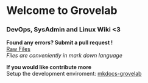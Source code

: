 # Welcome to Grovelab 

### DevOps, SysAdmin and Linux Wiki <3

**Found any errors? Submit a pull request !**  
[Raw Files](https://github.com/Infinitetutts/mkdocs-grovelab/tree/master/volume/grovelab/docs)  
*Files are conveniently in mark down language*


**If you would like contribute more**  
Setup the development enviroment: 
[mkdocs-grovelab](https://github.com/Infinitetutts/mkdocs-grovelab)
